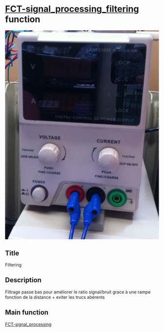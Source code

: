 # [FCT-signal_processing_filtering]() function
![](viewme.jpg)

## Title
Filtering

## Description
Filtrage passe bas pour améliorer le ratio signal/bruit grace à une rampe fonction de la distance + eviter les trucs abérents

## Main function
[FCT-signal_processing](../FCT-signal_processing)
